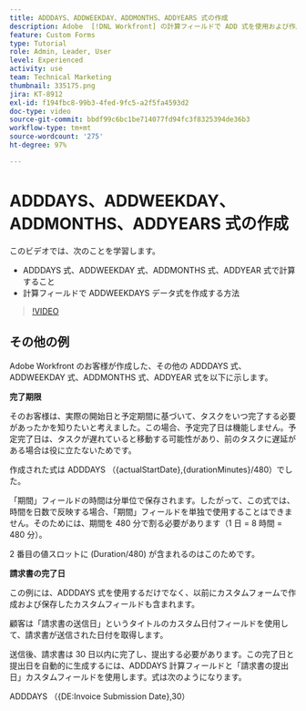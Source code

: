 ```yaml
---
title: ADDDAYS、ADDWEEKDAY、ADDMONTHS、ADDYEARS 式の作成
description: Adobe  [!DNL Workfront] の計算フィールドで ADD 式を使用および作成する方法を説明します。
feature: Custom Forms
type: Tutorial
role: Admin, Leader, User
level: Experienced
activity: use
team: Technical Marketing
thumbnail: 335175.png
jira: KT-8912
exl-id: f194fbc8-99b3-4fed-9fc5-a2f5fa4593d2
doc-type: video
source-git-commit: bbdf99c6bc1be714077fd94fc3f8325394de36b3
workflow-type: tm+mt
source-wordcount: '275'
ht-degree: 97%

---
```


# ADDDAYS、ADDWEEKDAY、ADDMONTHS、ADDYEARS 式の作成

このビデオでは、次のことを学習します。

* ADDDAYS 式、ADDWEEKDAY 式、ADDMONTHS 式、ADDYEAR 式で計算すること
* 計算フィールドで ADDWEEKDAYS データ式を作成する方法

>[!VIDEO](https://video.tv.adobe.com/v/335175/?quality=12&learn=on&enablevpops=1)

## その他の例

Adobe Workfront のお客様が作成した、その他の ADDDAYS 式、ADDWEEKDAY 式、ADDMONTHS 式、ADDYEAR 式を以下に示します。

**完了期限**

そのお客様は、実際の開始日と予定期間に基づいて、タスクをいつ完了する必要があったかを知りたいと考えました。この場合、予定完了日は機能しません。予定完了日は、タスクが遅れていると移動する可能性があり、前のタスクに遅延がある場合は役に立たないためです。

作成された式は ADDDAYS （{actualStartDate},{durationMinutes}/480）でした。

「期間」フィールドの時間は分単位で保存されます。したがって、この式では、時間を日数で反映する場合、「期間」フィールドを単独で使用することはできません。そのためには、期間を 480 分で割る必要があります（1 日 = 8 時間 = 480 分）。

2 番目の値スロットに (Duration/480) が含まれるのはこのためです。


**請求書の完了日**

この例には、ADDDAYS 式を使用するだけでなく、以前にカスタムフォームで作成および保存したカスタムフィールドも含まれます。

顧客は「請求書の送信日」というタイトルのカスタム日付フィールドを使用して、請求書が送信された日付を取得します。

送信後、請求書は 30 日以内に完了し、提出する必要があります。この完了日と提出日を自動的に生成するには、ADDDAYS 計算フィールドと「請求書の提出日」カスタムフィールドを使用します。式は次のようになります。

ADDDAYS （{DE:Invoice Submission Date},30）
